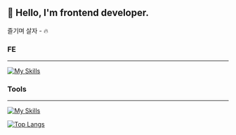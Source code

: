 ## 🤪 Hello,  I'm frontend developer.
즐기며 살자 - 🔥

### FE
<hr>

[![My Skills](https://skillicons.dev/icons?i=html,css,js,ts,react,nextjs,tailwind,styledcomponents,redux,vite,jest,vitest,grafana&perline=4)](https://skillicons.dev)





### Tools
<hr>

[![My Skills](https://skillicons.dev/icons?i=figma,notion)](https://skillicons.dev)


[![Top Langs](https://github-readme-stats.vercel.app/api/top-langs/?username=MSbtff&layout=compact)](https://github.com/MSbtff/github-readme-stats)
